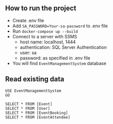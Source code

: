 ## How to run the project
- Create .env file  
- Add `SA_PASSWORD=Your-sa-password` to .env file
- Run `docker-compose up --build`
- Connect to a server with SSMS
    - host name: localhost, 1444 
    - authentication: SQL Server Authentication
    - user: sa
    - password: as specified in .env file
- You will find `EventManagementSystem` database

## Read existing data
```
USE EventManagementSystem
GO

SELECT * FROM [Event]
SELECT * FROM [User]
SELECT * FROM [EventBooking]
SELECT * FROM [EventAttendee]
```

